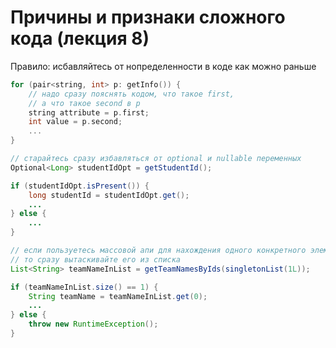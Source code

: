 # Причины и признаки сложного кода (лекция 8)

Правило: исбавляйтесь от нопределенности в коде как можно раньше

```c++
for (pair<string, int> p: getInfo()) {
    // надо сразу пояснять кодом, что такое first, 
    // а что такое second в p
    string attribute = p.first;
    int value = p.second;
    ...
} 
```

```java
// старайтесь сразу избавляться от optional и nullable переменных
Optional<Long> studentIdOpt = getStudentId();

if (studentIdOpt.isPresent()) {
    long studentId = studentIdOpt.get();
    ...
} else {
    ...
}
```

```java
// если пользуетесь массовой апи для нахождения одного конкретного элемента
// то сразу вытаскивайте его из списка
List<String> teamNameInList = getTeamNamesByIds(singletonList(1L));

if (teamNameInList.size() == 1) {
    String teamName = teamNameInList.get(0);
    ...
} else {
    throw new RuntimeException();
}
```
